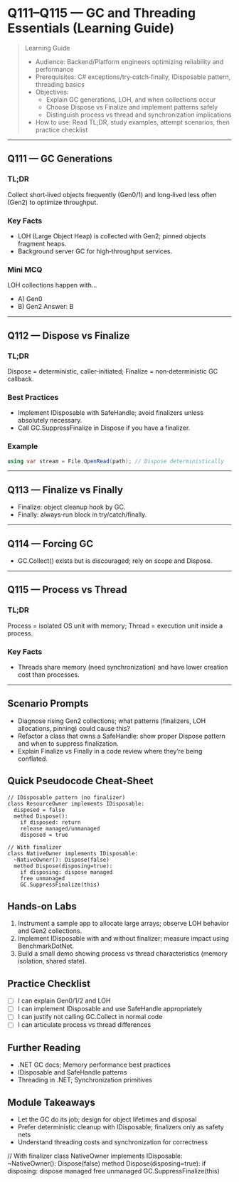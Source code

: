 # Q111–Q115 — GC and Threading Essentials (Learning Guide)
> Learning Guide
> - Audience: Backend/Platform engineers optimizing reliability and performance
> - Prerequisites: C# exceptions/try‑catch‑finally, IDisposable pattern, threading basics
> - Objectives:
>   - Explain GC generations, LOH, and when collections occur
>   - Choose Dispose vs Finalize and implement patterns safely
>   - Distinguish process vs thread and synchronization implications
> - How to use: Read TL;DR, study examples, attempt scenarios, then practice checklist



---

## Q111 — GC Generations

### TL;DR
Collect short‑lived objects frequently (Gen0/1) and long‑lived less often (Gen2) to optimize throughput.

### Key Facts
- LOH (Large Object Heap) is collected with Gen2; pinned objects fragment heaps.
- Background server GC for high‑throughput services.

### Mini MCQ
LOH collections happen with…
- A) Gen0
- B) Gen2
Answer: B

---

## Q112 — Dispose vs Finalize

### TL;DR
Dispose = deterministic, caller‑initiated; Finalize = non‑deterministic GC callback.

### Best Practices
- Implement IDisposable with SafeHandle; avoid finalizers unless absolutely necessary.
- Call GC.SuppressFinalize in Dispose if you have a finalizer.

### Example
```csharp
using var stream = File.OpenRead(path); // Dispose deterministically
```

---

## Q113 — Finalize vs Finally

- Finalize: object cleanup hook by GC.
- Finally: always‑run block in try/catch/finally.

---

## Q114 — Forcing GC

- GC.Collect() exists but is discouraged; rely on scope and Dispose.

---

## Q115 — Process vs Thread

### TL;DR
Process = isolated OS unit with memory; Thread = execution unit inside a process.

### Key Facts
- Threads share memory (need synchronization) and have lower creation cost than processes.


---

## Scenario Prompts
- Diagnose rising Gen2 collections; what patterns (finalizers, LOH allocations, pinning) could cause this?
- Refactor a class that owns a SafeHandle: show proper Dispose pattern and when to suppress finalization.
- Explain Finalize vs Finally in a code review where they’re being conflated.

## Quick Pseudocode Cheat‑Sheet
```pseudo
// IDisposable pattern (no finalizer)
class ResourceOwner implements IDisposable:
  disposed = false
  method Dispose():
    if disposed: return
    release managed/unmanaged
    disposed = true

// With finalizer
class NativeOwner implements IDisposable:
  ~NativeOwner(): Dispose(false)
  method Dispose(disposing=true):
    if disposing: dispose managed
    free unmanaged
    GC.SuppressFinalize(this)
```

## Hands‑on Labs
1) Instrument a sample app to allocate large arrays; observe LOH behavior and Gen2 collections.
2) Implement IDisposable with and without finalizer; measure impact using BenchmarkDotNet.
3) Build a small demo showing process vs thread characteristics (memory isolation, shared state).

## Practice Checklist
- [ ] I can explain Gen0/1/2 and LOH
- [ ] I can implement IDisposable and use SafeHandle appropriately
- [ ] I can justify not calling GC.Collect in normal code
- [ ] I can articulate process vs thread differences

## Further Reading


- .NET GC docs; Memory performance best practices
- IDisposable and SafeHandle patterns
- Threading in .NET; Synchronization primitives

## Module Takeaways
- Let the GC do its job; design for object lifetimes and disposal
- Prefer deterministic cleanup with IDisposable; finalizers only as safety nets
- Understand threading costs and synchronization for correctness


// With finalizer
class NativeOwner implements IDisposable:
  ~NativeOwner(): Dispose(false)
  method Dispose(disposing=true):
    if disposing: dispose managed
    free unmanaged
    GC.SuppressFinalize(this)
```

